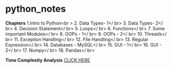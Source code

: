 # python_notes

<b>Chapters</b>
  1.Intro to Python<br \>
  2. Data Types- 1</ br>
  3. Data Types- 2</ br>
  4. Decision Statement</ br>
  5. Loops</ br>
  6. Functions</ br>
  7. Some important Modules</ br>
  8. OOPs - 1</ br>
  9. OOPs - 2</ br>
  10. Threads</ br>
  11. Exception Handling</ br>
  12. File Handling</ br>
  13. Regular Expression</ br>
  14. Databases - MySQL</ br>
  15. GUI - 1</ br>
  16. GUI - 2</ br>
  17. Numpy</ br>
  18. Pandas</ br>


<b>Time Complexity Analysis</b> <a href="https://www.youtube.com/playlist?list=PL2_aWCzGMAwI9HK8YPVBjElbLbI3ufctn"> CLICK HERE</a>

